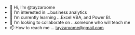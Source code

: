 - 👋 Hi, I’m @tayzaroome
- 👀 I’m interested in ...business analytics
- 🌱 I’m currently learning ...Excel VBA, and Power BI.
- 💞️ I’m looking to collaborate on ...someone who will teach me
- 📫 How to reach me ... tayzaroome@gmail.com

<!---
tayzaroome/tayzaroome is a ✨ special ✨ repository because its `README.md` (this file) appears on your GitHub profile.
You can click the Preview link to take a look at your changes.
--->

